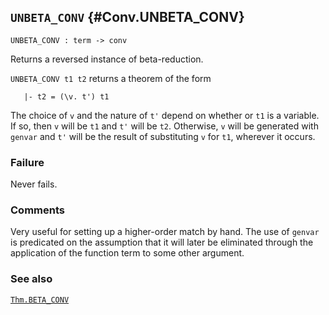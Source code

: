 ## `UNBETA_CONV` {#Conv.UNBETA_CONV}


```
UNBETA_CONV : term -> conv
```



Returns a reversed instance of beta-reduction.


`UNBETA_CONV t1 t2` returns a theorem of the form
    
       |- t2 = (\v. t') t1
    
The choice of `v` and the nature of `t'` depend on whether or `t1` is
a variable.  If so, then `v` will be `t1` and `t'` will be `t2`.
Otherwise, `v` will be generated with `genvar` and `t'` will be the
result of substituting `v` for `t1`, wherever it occurs.

### Failure

Never fails.

### Comments

Very useful for setting up a higher-order match by hand.  The use of
`genvar` is predicated on the assumption that it will later be
eliminated through the application of the function term to some other
argument.

### See also

[`Thm.BETA_CONV`](#Thm.BETA_CONV)


